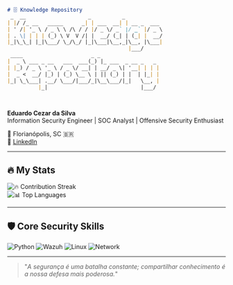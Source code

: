 ```md
# 🗄️ Knowledge Repository
 _  __                    _          _            
| |/ /_ __   _____      _| | ___  __| | __ _  ___ 
| ' /| '_ \ / _ \ \ /\ / / |/ _ \/ _` |/ _` |/ _ \
| . \| | | | (_) \ V  V /| |  __/ (_| | (_| |  __/
|_|\_\_| |_|\___/ \_/\_/ |_|\___|\__,_|\__, |\___|
                                       |___/      
 ____                      _ _                   
|  _ \ ___ _ __   ___  ___(_) |_ ___  _ __ _   _ 
| |_) / _ \ '_ \ / _ \/ __| | __/ _ \| '__| | | |
|  _ <  __/ |_) | (_) \__ \ | || (_) | |  | |_| |
|_| \_\___| .__/ \___/|___/_|\__\___/|_|   \__, |
          |_|                              |___/ 
   
                                                                       
```

**Eduardo Cezar da Silva**  
Information Security Engineer | SOC Analyst | Offensive Security Enthusiast

📍 Florianópolis, SC 🇧🇷  
🔗 [LinkedIn](https://www.linkedin.com/in/eduardo-cezar-da-silva-b1510b179/)

---

## 🔥 My Stats

![🔥 Contribution Streak](https://github-readme-streak-stats.herokuapp.com?user=eduardocs2001&theme=dark&hide_border=true&background=000000&ring=FF4500&fire=FF4500)  
![📊 Top Languages](https://github-readme-stats.vercel.app/api/top-langs/?username=eduardocs2001&layout=compact&theme=dark&hide_border=true)

---

## 🛡️ Core Security Skills

![Python](https://img.shields.io/badge/Python-%233776AB.svg?style=for-the-badge&logo=python) ![Wazuh](https://img.shields.io/badge/Wazuh-263238?style=for-the-badge) ![Linux](https://img.shields.io/badge/Linux-FCC624?style=for-the-badge&logo=linux) ![Network](https://img.shields.io/badge/Network-00ADEF?style=for-the-badge)

---

> "_A segurança é uma batalha constante; compartilhar conhecimento é a nossa defesa mais poderosa._"
```

